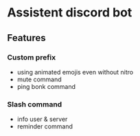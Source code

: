 # Assistent discord bot

## Features
### Custom prefix
* using animated emojis even without nitro
* mute command
* ping bonk command

### Slash command
* info user & server
* reminder command